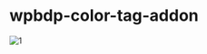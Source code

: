 # wpbdp-color-tag-addon

![1](https://user-images.githubusercontent.com/5827051/225478246-763ed6c9-a643-4b7b-8c13-b931d9749e6e.png)
